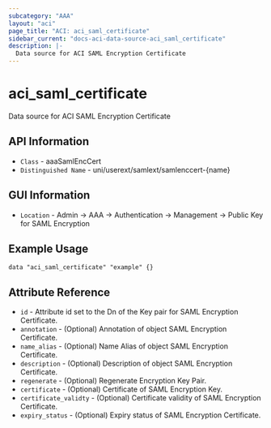 ```yaml
---
subcategory: "AAA"
layout: "aci"
page_title: "ACI: aci_saml_certificate"
sidebar_current: "docs-aci-data-source-aci_saml_certificate"
description: |-
  Data source for ACI SAML Encryption Certificate
---
```


# aci_saml_certificate #
Data source for ACI SAML Encryption Certificate


## API Information ##
* `Class` - aaaSamlEncCert
* `Distinguished Name` - uni/userext/samlext/samlenccert-{name}

## GUI Information ##
* `Location` - Admin -> AAA -> Authentication -> Management -> Public Key for SAML Encryption

## Example Usage ##
```hcl
data "aci_saml_certificate" "example" {}
```

## Attribute Reference ##
* `id` - Attribute id set to the Dn of the Key pair for SAML Encryption Certificate.
* `annotation` - (Optional) Annotation of object SAML Encryption Certificate.
* `name_alias` - (Optional) Name Alias of object SAML Encryption Certificate.
* `description` - (Optional) Description of object SAML Encryption Certificate.
* `regenerate` - (Optional) Regenerate Encryption Key Pair. 
* `certificate` - (Optional) Certificate of SAML Encryption Key.
* `certificate_validty` - (Optional) Certificate validity of SAML Encryption Certificate.
* `expiry_status` - (Optional) Expiry status of SAML Encryption Certificate.

